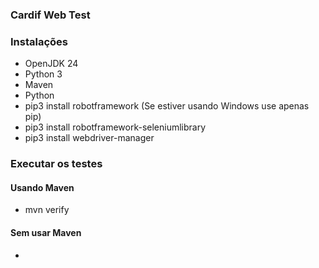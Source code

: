 ### Cardif Web Test

### Instalações 

- OpenJDK 24
- Python 3
- Maven
- Python
- pip3 install robotframework                   (Se estiver usando Windows use apenas pip)
- pip3 install robotframework-seleniumlibrary
- pip3 install webdriver-manager

### Executar os testes

#### Usando Maven
- mvn verify

#### Sem usar Maven
- 

